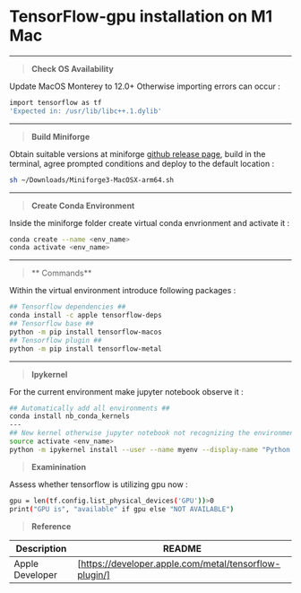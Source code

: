 # TensorFlow-gpu installation on M1 Mac
---
>**Check OS Availability**


Update MacOS Monterey to 12.0+ Otherwise importing errors can occur : 
```sh
import tensorflow as tf
'Expected in: /usr/lib/libc++.1.dylib'
```
---
>**Build Miniforge**


Obtain suitable versions at miniforge [github release page](https://github.com/conda-forge/miniforge/releases), build in the terminal, agree prompted conditions and deploy to the default location :
```sh
sh ~/Downloads/Miniforge3-MacOSX-arm64.sh
```
---
>**Create Conda Environment**


Inside the miniforge folder create virtual conda envrionment and activate it :
```sh
conda create --name <env_name>
conda activate <env_name>
```
---
>** Commands**


Within the virtual environment introduce following packages : 
```sh
## Tensorflow dependencies ##
conda install -c apple tensorflow-deps
## Tensorflow base ##
python -m pip install tensorflow-macos
## Tensorflow plugin ##
python -m pip install tensorflow-metal
```
---
>**Ipykernel**


For the current environment make jupyter notebook observe it : 
```sh
## Automatically add all environments ##
conda install nb_conda_kernels
---
## New kernel otherwise jupyter notebook not recognizing the environment ##
source activate <env_name>
python -m ipykernel install --user --name myenv --display-name "Python (myenv)"
```
>**Examinination**


Assess whether tensorflow is utilizing gpu now : 
```sh
gpu = len(tf.config.list_physical_devices('GPU'))>0
print("GPU is", "available" if gpu else "NOT AVAILABLE")
```

>**Reference**

| Description | README |
| ------ | ------ |
| Apple Developer | [https://developer.apple.com/metal/tensorflow-plugin/] |
